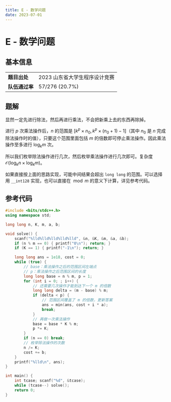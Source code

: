 ```yaml
---
title: E - 数学问题
date: 2023-07-01
---
```


# E - 数学问题

## 基本信息

<table>
<tr>
<td><b>题目出处</b></td><td>2023 山东省大学生程序设计竞赛</td>
</tr>
<tr>
<td><b>队伍通过率</b></td><td>57/276 (20.7%)</td>
</tr>
</table>

## 题解

显然一定先进行除法，然后再进行乘法，不会把新乘上去的东西再除掉。

进行 $p$ 次乘法操作后，$n$ 的范围是 $[k^p \times n_0, k^p \times (n_0 + 1) - 1]$（其中 $n_0$ 是 $n$ 完成除法操作时的值），只要这个范围里面包括 $m$ 的倍数即可停止乘法操作。因此乘法操作至多进行 $\log_k m$ 次。

所以我们枚举除法操作进行几次，然后枚举乘法操作进行几次即可。复杂度 $\mathcal{O}(\log_k n \times \log_k m)$。

如果直接按上面的思路实现，可能中间结果会超出 `long long` 的范围。可以选择用 `__int128` 实现，也可以直接在 $\bmod m$ 的意义下计算，详见参考代码。

## 参考代码

```c++ linenums="1"
#include <bits/stdc++.h>
using namespace std;

long long n, K, m, a, b;

void solve() {
    scanf("%lld%lld%lld%lld%lld", &n, &K, &m, &a, &b);
    if (n % m == 0) { printf("0\n"); return; }
    if (K == 1) { printf("-1\n"); return; }

    long long ans = 1e18, cost = 0;
    while (true) {
        // base：乘法操作之后的范围区间左端点
        // p：乘法操作之后范围区间的长度
        long long base = n % m, p = 1;
        for (int i = 0; ; i++) {
            // 还需要几次操作才能到达下一个 m 的倍数
            long long delta = (m - base) % m;
            if (delta < p) {
                // 范围区间覆盖了 m 的倍数，更新答案
                ans = min(ans, cost + i * a);
                break;
            }
            // 再做一次乘法操作
            base = base * K % m;
            p *= K;
        }
        if (n == 0) break;
        // 枚举除法操作的次数
        n /= K;
        cost += b;
    }
    printf("%lld\n", ans);
}

int main() {
    int tcase; scanf("%d", &tcase);
    while (tcase--) solve();
    return 0;
}
```
